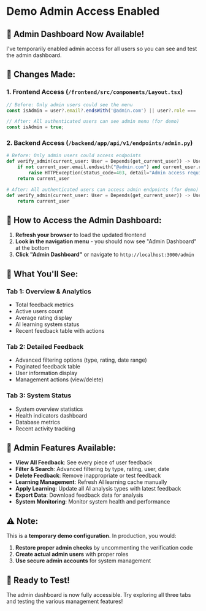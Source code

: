 # Demo Admin Access Enabled

## 🎉 Admin Dashboard Now Available!

I've temporarily enabled admin access for all users so you can see and test the admin dashboard.

## 🔧 Changes Made:

### 1. Frontend Access (`/frontend/src/components/Layout.tsx`)
```typescript
// Before: Only admin users could see the menu
const isAdmin = user?.email?.endsWith('@admin.com') || user?.role === 'admin';

// After: All authenticated users can see admin menu (for demo)
const isAdmin = true;
```

### 2. Backend Access (`/backend/app/api/v1/endpoints/admin.py`)
```python
# Before: Only admin users could access endpoints
def verify_admin(current_user: User = Depends(get_current_user)) -> User:
    if not current_user.email.endswith("@admin.com") and current_user.role != "admin":
        raise HTTPException(status_code=403, detail="Admin access required")
    return current_user

# After: All authenticated users can access admin endpoints (for demo)  
def verify_admin(current_user: User = Depends(get_current_user)) -> User:
    return current_user
```

## 📱 How to Access the Admin Dashboard:

1. **Refresh your browser** to load the updated frontend
2. **Look in the navigation menu** - you should now see "Admin Dashboard" at the bottom
3. **Click "Admin Dashboard"** or navigate to `http://localhost:3000/admin`

## 🎯 What You'll See:

### **Tab 1: Overview & Analytics**
- Total feedback metrics
- Active users count  
- Average rating display
- AI learning system status
- Recent feedback table with actions

### **Tab 2: Detailed Feedback**
- Advanced filtering options (type, rating, date range)
- Paginated feedback table
- User information display
- Management actions (view/delete)

### **Tab 3: System Status**
- System overview statistics
- Health indicators dashboard
- Database metrics
- Recent activity tracking

## 🔧 Admin Features Available:

- **View All Feedback**: See every piece of user feedback
- **Filter & Search**: Advanced filtering by type, rating, user, date
- **Delete Feedback**: Remove inappropriate or test feedback
- **Learning Management**: Refresh AI learning cache manually
- **Apply Learning**: Update all AI analysis types with latest feedback
- **Export Data**: Download feedback data for analysis
- **System Monitoring**: Monitor system health and performance

## ⚠️ Note:

This is a **temporary demo configuration**. In production, you would:

1. **Restore proper admin checks** by uncommenting the verification code
2. **Create actual admin users** with proper roles
3. **Use secure admin accounts** for system management

## 🎉 Ready to Test!

The admin dashboard is now fully accessible. Try exploring all three tabs and testing the various management features!